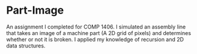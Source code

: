 # Part-Image
An assignment I completed for COMP 1406. I simulated an assembly line that takes an image of a machine part (A 2D grid of pixels) and determines whether or not it is broken. I applied my knowledge of recursion and 2D data structures.
